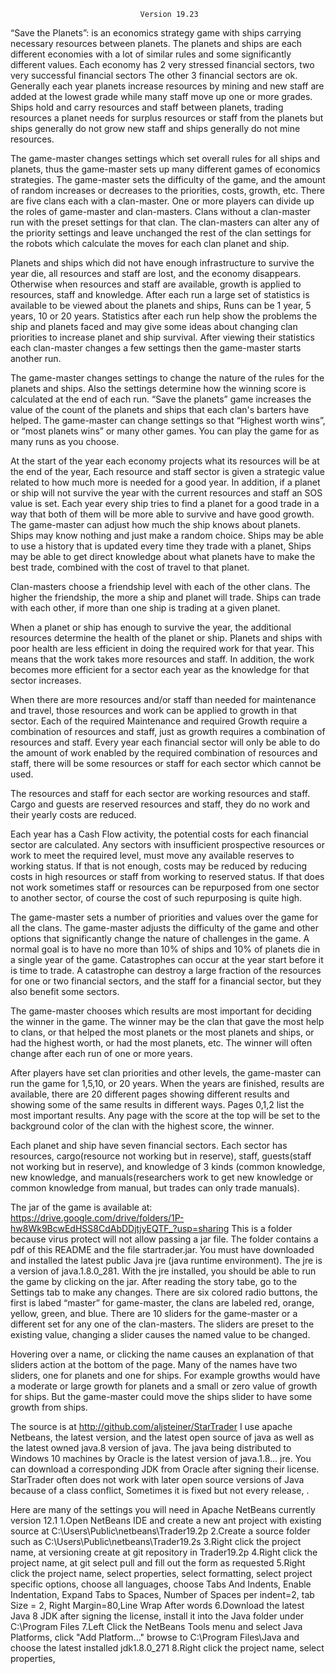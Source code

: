                                  Version 19.23

“Save the Planets”: is an economics strategy game with ships carrying necessary resources between planets. The planets and ships are each different economies with a lot of similar rules and some significantly different values. Each economy has 2 very stressed financial sectors, two very successful financial sectors  The other 3 financial sectors are ok.   Generally each year planets increase resources by mining and new staff are added at the lowest grade while many staff move up one or more grades. Ships hold and carry resources and staff between planets, trading resources a planet needs  for surplus resources or staff from the planets but ships generally do not grow new staff and ships generally do not mine resources. 

The game-master changes settings which set overall rules for all ships and planets, thus the game-master sets up many different games of economics strategies.   The game-master sets the difficulty of the game, and the amount of random increases or decreases to the priorities,  costs, growth, etc. There are five clans each with a clan-master.  One or more players can divide up the roles of game-master and clan-masters.  Clans without a clan-master run with the preset settings for that clan.  The clan-masters can alter any of the priority settings and leave unchanged the rest of the clan settings for the robots which calculate the moves for each clan planet and ship.  

Planets and ships which did not have enough infrastructure to survive the year die, all resources and staff are lost, and the economy disappears.  Otherwise when resources and staff are available, growth is applied to resources, staff and knowledge.  After each run a large set of statistics is available to be viewed about the planets and ships,  Runs can be 1 year, 5 years, 10 or 20 years.  Statistics after each run help show the problems the ship and planets faced and may give some ideas about changing clan priorities to increase planet and ship survival.  After viewing their statistics each clan-master changes a few settings then the game-master starts another run.

The game-master changes settings to change the nature of the rules for the planets and ships.  Also the settings determine how the winning score is calculated at the end of each run.  “Save the planets”  game increases the value of the count of the planets and ships that each clan's barters have helped.  The game-master can change settings so that  “Highest worth wins”, or “most planets wins” or many other games.  You can play the game for as many runs as you choose. 

At the start of the year each economy projects what its resources will be at the end of the year,  Each resource and staff sector is given a strategic value  related to how much more is needed for a good year.  In addition, if a planet or ship will not survive the year with the current resources and staff an SOS value is set.  Each year every ship tries to find a planet for a good trade in a way that both of them will be more able to survive and have good growth.  The game-master can adjust how much the ship knows about planets. Ships may know nothing and just make a random choice.  Ships may be able to use a history that is updated every time they trade with a planet,  Ships may be able to get direct knowledge about what planets have to make the best trade, combined with the cost of travel to that planet.

Clan-masters choose a friendship level with each of the other clans.  The higher the friendship, the more a ship and planet will trade.  Ships can trade with each other, if more than one ship is trading at a given planet.  

When a planet or ship has enough to survive the year,  the additional resources determine the health of the planet or ship.  Planets and ships with poor health are less efficient in doing the required work for that year.  This means that the work takes more resources and staff.  In addition, the work becomes more efficient for a sector each year as the knowledge for that sector increases.  

When there are more resources and/or staff than needed for maintenance and travel, those resources and work can be applied to growth in that sector.  Each of the required Maintenance and required Growth require a combination of resources and staff, just as growth requires a combination of resources and staff.  Every year each financial sector will only be able to do the amount of work enabled by the required combination of resources and staff, there will be some resources or staff for each sector which cannot be used.

The resources and staff for each sector are working resources and staff.   Cargo and guests are reserved resources and staff, they do no work and their yearly costs are reduced.

Each year has a Cash Flow activity, the potential costs for each financial sector are calculated.  Any sectors with insufficient prospective resources or work to meet the required level, must move any available reserves to working status.  If that is not enough, costs may be reduced by reducing costs in high resources or staff from working to reserved status.  If that does not work sometimes staff or resources can be repurposed from one sector to another sector, of course the cost of such repurposing is quite high.

The game-master sets a number of priorities and values over the game for all the clans.  The game-master adjusts the difficulty of the game and other options that significantly change the nature of challenges in the game.  A normal goal is to have no more than 10% of ships and 10% of planets die in a single year of the game.  Catastrophes can occur at the year start before it is time to trade.  A catastrophe can destroy a large fraction of the resources for one or two financial sectors, and the staff for a financial sector, but they also benefit some sectors.

The game-master chooses which results are most important for deciding the winner in the game.  The winner may be the clan that gave the most help to clans, or that helped the most planets or the most planets and ships, or had the highest worth, or had the most planets, etc.  The winner will often change after each run of one or more years.  

After players have set clan priorities and other levels, the game-master can run the game for 1,5,10, or 20 years.  When the years are finished, results are available, there are 20 different pages showing different results and showing some of the same results in different ways.  Pages 0,1,2 list the most important results.  Any page with the score at the top will be set to the background color of the clan with the highest score, the winner.

Each planet and ship have seven financial sectors.  Each sector has resources, cargo(resource not working but in reserve), staff, guests(staff not working but in reserve), and knowledge of 3 kinds (common knowledge, new knowledge, and manuals(researchers work to get new knowledge or common knowledge from manual, but trades can only trade manuals).

The jar of the game is available at: https://drive.google.com/drive/folders/1P-hw8Wk9BcwEdHSS8CdAbDDjtjyEQTF_?usp=sharing
This is a folder because virus protect will not allow passing a jar file.
The folder contains a pdf of this README and the file startrader.jar.  You must have downloaded and installed the latest public Java jre (java runtime environment).  The jre is a version of java.1.8.0_281.
With the jre installed, you should be able to run the game by clicking on the jar.  After reading the story tabe, go to the Settings tab to make any changes.  There are six colored radio buttons, the first is labed “master” for game-master, the clans are labeled red, orange, yellow, green, and blue.  There are 10 sliders for the game-master or a different set for any one of the clan-masters.  The sliders are preset to the existing value, changing a slider causes the named value to be changed.

Hovering over a name, or clicking the name causes an explanation of that sliders action at the bottom of the page.  Many of the names have two sliders, one for planets and one for ships.  For example growths would have a moderate or large growth for planets and a small or zero value of growth for ships.  But the game-master could move the ships slider to have some growth from ships.

The source is at http://github.com/aljsteiner/StarTrader 
I use apache Netbeans, the latest version, and the latest open source of java as well as the latest owned java.8 version of java.  The java being distributed to Windows 10 machines by Oracle is the latest version of java.1.8... jre.  You can download a corresponding JDK from Oracle after signing their license.  StarTrader often does not work with later open source versions of Java because of a class conflict,  Sometimes it is fixed but not every release, .

Here are many of the settings you will need  in Apache NetBeans currently version 12.1
1.Open NetBeans IDE and create a new ant project with existing source at C:\Users\Public\netbeans\Trader19.2p
2.Create a source folder such as C:\Users\Public\netbeans\Trader19.2s
3.Right click the project name, at versioning create at git repository in Trader19.2p
4.Right click the project name, at git select pull and fill out the form as requested
5.Right click the project name, select properties, select formatting, select project specific options, choose all languages, choose Tabs And Indents, Enable Indentation, Expand Tabs to Spaces, Number of Spaces per indent=2, tab Size = 2, Right Margin=80,Line Wrap After words
6.Download the latest Java 8 JDK after signing the license, install it into the Java folder under C:\Program Files
7.Left Click the NetBeans Tools menu and select Java Platforms, click "Add Platform..." browse to C:\Program Files\Java and choose the latest installed jdk1.8.0_271 
8.Right click the project name, select properties,
